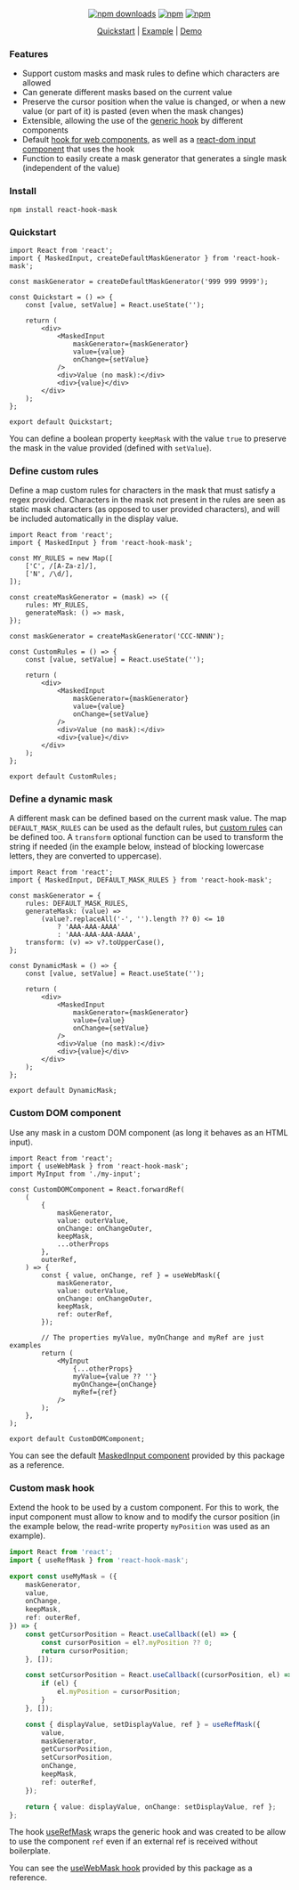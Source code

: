 <div align="center">

[![npm downloads](https://img.shields.io/npm/dm/react-hook-mask.svg?style=for-the-badge)](https://www.npmjs.com/package/react-hook-mask)
[![npm](https://img.shields.io/npm/dt/react-hook-mask.svg?style=for-the-badge)](https://www.npmjs.com/package/react-hook-mask)
[![npm](https://img.shields.io/npm/l/react-hook-mask?style=for-the-badge)](https://github.com/lucasbasquerotto/react-masked-input/blob/master/LICENSE)

</div>

<p align="center">
  <a href="#quickstart">Quickstart</a> |
  <a href="https://github.com/lucasbasquerotto/react-masked-input/tree/master/example">Example</a> |
  <a href="https://codesandbox.io/s/react-typescript-forked-2el90?file=/src/masked-phone-number.tsx">Demo</a>
</p>

### Features

- Support custom masks and mask rules to define which characters are allowed
- Can generate different masks based on the current value
- Preserve the cursor position when the value is changed, or when a new value (or part of it) is pasted (even when the mask changes)
- Extensible, allowing the use of the [generic hook](src/hooks/use-mask.ts) by different components
- Default [hook for web components](src/hooks/use-web-mask.ts), as well as a [react-dom input component](src/components/masked-input.tsx) that uses the hook
- Function to easily create a mask generator that generates a single mask (independent of the value)

### Install

    npm install react-hook-mask

### Quickstart

```tsx
import React from 'react';
import { MaskedInput, createDefaultMaskGenerator } from 'react-hook-mask';

const maskGenerator = createDefaultMaskGenerator('999 999 9999');

const Quickstart = () => {
	const [value, setValue] = React.useState('');

	return (
		<div>
			<MaskedInput
				maskGenerator={maskGenerator}
				value={value}
				onChange={setValue}
			/>
			<div>Value (no mask):</div>
			<div>{value}</div>
		</div>
	);
};

export default Quickstart;
```

You can define a boolean property `keepMask` with the value `true` to preserve the mask in the value provided (defined with `setValue`).

### Define custom rules

Define a map custom rules for characters in the mask that must satisfy a regex provided. Characters in the mask not present in the rules are seen as static mask characters (as opposed to user provided characters), and will be included automatically in the display value.

```tsx
import React from 'react';
import { MaskedInput } from 'react-hook-mask';

const MY_RULES = new Map([
	['C', /[A-Za-z]/],
	['N', /\d/],
]);

const createMaskGenerator = (mask) => ({
	rules: MY_RULES,
	generateMask: () => mask,
});

const maskGenerator = createMaskGenerator('CCC-NNNN');

const CustomRules = () => {
	const [value, setValue] = React.useState('');

	return (
		<div>
			<MaskedInput
				maskGenerator={maskGenerator}
				value={value}
				onChange={setValue}
			/>
			<div>Value (no mask):</div>
			<div>{value}</div>
		</div>
	);
};

export default CustomRules;
```

### Define a dynamic mask

A different mask can be defined based on the current mask value. The map `DEFAULT_MASK_RULES` can be used as the default rules, but [custom rules](#define-custom-rules) can be defined too. A `transform` optional function can be used to transform the string if needed (in the example below, instead of blocking lowercase letters, they are converted to uppercase).

```tsx
import React from 'react';
import { MaskedInput, DEFAULT_MASK_RULES } from 'react-hook-mask';

const maskGenerator = {
	rules: DEFAULT_MASK_RULES,
	generateMask: (value) =>
		(value?.replaceAll('-', '').length ?? 0) <= 10
			? 'AAA-AAA-AAAA'
			: 'AAA-AAA-AAA-AAAA',
	transform: (v) => v?.toUpperCase(),
};

const DynamicMask = () => {
	const [value, setValue] = React.useState('');

	return (
		<div>
			<MaskedInput
				maskGenerator={maskGenerator}
				value={value}
				onChange={setValue}
			/>
			<div>Value (no mask):</div>
			<div>{value}</div>
		</div>
	);
};

export default DynamicMask;
```

### Custom DOM component

Use any mask in a custom DOM component (as long it behaves as an HTML input).

```tsx
import React from 'react';
import { useWebMask } from 'react-hook-mask';
import MyInput from './my-input';

const CustomDOMComponent = React.forwardRef(
	(
		{
			maskGenerator,
			value: outerValue,
			onChange: onChangeOuter,
			keepMask,
			...otherProps
		},
		outerRef,
	) => {
		const { value, onChange, ref } = useWebMask({
			maskGenerator,
			value: outerValue,
			onChange: onChangeOuter,
			keepMask,
			ref: outerRef,
		});

		// The properties myValue, myOnChange and myRef are just examples
		return (
			<MyInput
				{...otherProps}
				myValue={value ?? ''}
				myOnChange={onChange}
				myRef={ref}
			/>
		);
	},
);

export default CustomDOMComponent;
```

You can see the default [MaskedInput component](src/components/masked-input.tsx) provided by this package as a reference.

### Custom mask hook

Extend the hook to be used by a custom component. For this to work, the input component must allow to know and to modify the cursor position (in the example below, the read-write property `myPosition` was used as an example).

```ts
import React from 'react';
import { useRefMask } from 'react-hook-mask';

export const useMyMask = ({
	maskGenerator,
	value,
	onChange,
	keepMask,
	ref: outerRef,
}) => {
	const getCursorPosition = React.useCallback((el) => {
		const cursorPosition = el?.myPosition ?? 0;
		return cursorPosition;
	}, []);

	const setCursorPosition = React.useCallback((cursorPosition, el) => {
		if (el) {
			el.myPosition = cursorPosition;
		}
	}, []);

	const { displayValue, setDisplayValue, ref } = useRefMask({
		value,
		maskGenerator,
		getCursorPosition,
		setCursorPosition,
		onChange,
		keepMask,
		ref: outerRef,
	});

	return { value: displayValue, onChange: setDisplayValue, ref };
};
```

The hook [useRefMask](src/hooks/use-ref-mask.ts) wraps the generic hook and was created to be allow to use the component `ref` even if an external ref is received without boilerplate.

You can see the [useWebMask hook](src/hooks/use-web-mask.ts) provided by this package as a reference.
